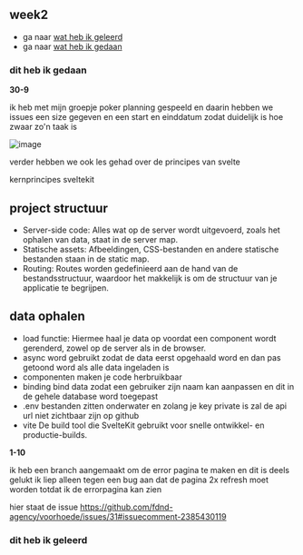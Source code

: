 <div class="week2 generalStyling">


<h2 id="week2">week2</h2>
<ul>
    <li>ga naar <a href="#geleerd2">wat heb ik geleerd</a></li>
    <li>ga naar <a href="#gedaan2">wat heb ik gedaan</a></li>
</ul>
<h3 id="gedaan2">dit heb ik gedaan</h3>
<p> <strong>
    30-9
</strong> 

ik heb met mijn groepje poker planning gespeeld en daarin hebben we issues een size gegeven en een start en einddatum zodat duidelijk is hoe zwaar zo'n taak is 

![image](https://github.com/user-attachments/assets/26c8bbfc-1c95-44a8-bb0b-ee02c1350c1a)

verder hebben we ook les gehad over de principes van svelte 

kernprincipes sveltekit
<h2>project structuur</h2>
<ul>
<li>
Server-side code: Alles wat op de server wordt uitgevoerd, zoals het ophalen van data, staat in de server map.
</li>

<li>
Statische assets: Afbeeldingen, CSS-bestanden en andere statische bestanden staan in de static map.
</li>
<li>
Routing: Routes worden gedefinieerd aan de hand van de bestandsstructuur, waardoor het makkelijk is om de structuur van je applicatie te begrijpen.
</li>


</ul>

<h2>data ophalen</h2>

<ul>
<li>
load functie: Hiermee haal je data op voordat een component wordt gerenderd, zowel op de server als in de browser.
</li>
<li>async word gebruikt zodat de data eerst opgehaald word en dan pas getoond word als alle data ingeladen is</li>


<li>
componenten maken je code herbruikbaar
</li>
<li>
binding bind data zodat een gebruiker zijn naam
kan aanpassen en dit in de gehele database word toegepast</li>

<li>
.env bestanden zitten onderwater en zolang je 
key private is zal de api url niet zichtbaar zijn op github

</li>

<li>vite De build tool die SvelteKit gebruikt voor snelle ontwikkel- en productie-builds.</li>


</ul>


<p> <strong>
   1-10
</strong> 

ik heb een branch aangemaakt om de error pagina te maken en dit is deels gelukt ik liep alleen tegen een bug aan dat de pagina 2x refresh moet worden totdat ik de errorpagina kan zien

hier staat de issue
https://github.com/fdnd-agency/voorhoede/issues/31#issuecomment-2385430119



</p>


<p> <strong>
 
</strong>

</p>

<p> <strong>
   
</strong>

</p>


<p> <strong>
  
</strong>


</p>

<h3 id="geleerd2">dit heb ik geleerd    </h3>


</div>


